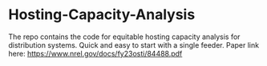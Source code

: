 # Hosting-Capacity-Analysis
The repo contains the code for equitable hosting capacity analysis for distribution systems.
Quick and easy to start with a single feeder.
Paper link here: https://www.nrel.gov/docs/fy23osti/84488.pdf
